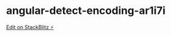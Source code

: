 # angular-detect-encoding-ar1i7i

[Edit on StackBlitz ⚡️](https://stackblitz.com/edit/angular-detect-encoding-ar1i7i)
